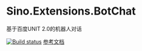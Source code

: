 # Sino.Extensions.BotChat
基于百度UNIT 2.0的机器人对话

[![Build status](https://ci.appveyor.com/api/projects/status/c505755plx4dnh1f/branch/master?svg=true)](https://ci.appveyor.com/project/vip56/sino-extensions-botchat/branch/master)
[参考文档](https://ai.baidu.com/docs#/UNIT-v2-API/top)
